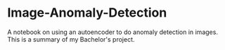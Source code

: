 # Image-Anomaly-Detection
A notebook on using an autoencoder to do anomaly detection in images. This is a summary of my Bachelor's project.
